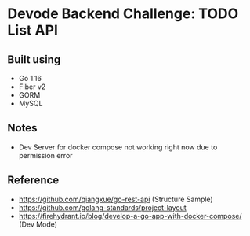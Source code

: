 # Devode Backend Challenge: TODO List API

## Built using
- Go 1.16
- Fiber v2
- GORM
- MySQL

## Notes
- Dev Server for docker compose not working right now due to permission error

## Reference
- https://github.com/qiangxue/go-rest-api (Structure Sample)
- https://github.com/golang-standards/project-layout
- https://firehydrant.io/blog/develop-a-go-app-with-docker-compose/ (Dev Mode)